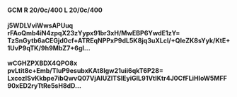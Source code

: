 #### GCM R 20/0c/400 L 20/0c/400
**j5WDLVviWwsAPUuq**<br/>**rFAoQmb4iN4zpqX23zYypx91br3xH/MwEBP6YwdE1zY=**<br/>**TzSnGytb6aCEGjd0cf+ATREqNPPxP9dL5K8jq3uXLcI/+QIeZK8sYyk/KtE+1UvP9qTK/9h9MbZ7+6gl...**<br/><br/>
**wCGHZPXBDX4QPO8x**<br/>**pvLtit8c+Emb/TIuP9esubxKAt8lgw21uii6qkT6P28=**<br/>**LxcozISvKkbpe7ibQwvQ07VjAIUZlTSlEyiGlL91VtlKtr4J0CfFLiHloW5MFF90xED2ryTtRe5sH8dD...**